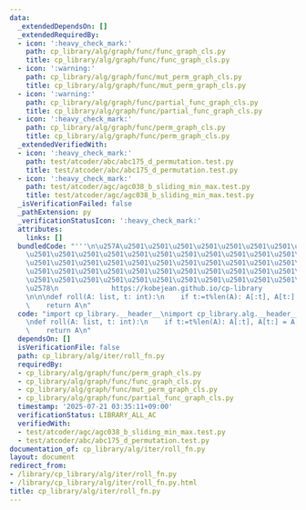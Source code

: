 ```yaml
---
data:
  _extendedDependsOn: []
  _extendedRequiredBy:
  - icon: ':heavy_check_mark:'
    path: cp_library/alg/graph/func/func_graph_cls.py
    title: cp_library/alg/graph/func/func_graph_cls.py
  - icon: ':warning:'
    path: cp_library/alg/graph/func/mut_perm_graph_cls.py
    title: cp_library/alg/graph/func/mut_perm_graph_cls.py
  - icon: ':warning:'
    path: cp_library/alg/graph/func/partial_func_graph_cls.py
    title: cp_library/alg/graph/func/partial_func_graph_cls.py
  - icon: ':heavy_check_mark:'
    path: cp_library/alg/graph/func/perm_graph_cls.py
    title: cp_library/alg/graph/func/perm_graph_cls.py
  _extendedVerifiedWith:
  - icon: ':heavy_check_mark:'
    path: test/atcoder/abc/abc175_d_permutation.test.py
    title: test/atcoder/abc/abc175_d_permutation.test.py
  - icon: ':heavy_check_mark:'
    path: test/atcoder/agc/agc038_b_sliding_min_max.test.py
    title: test/atcoder/agc/agc038_b_sliding_min_max.test.py
  _isVerificationFailed: false
  _pathExtension: py
  _verificationStatusIcon: ':heavy_check_mark:'
  attributes:
    links: []
  bundledCode: "'''\n\u257A\u2501\u2501\u2501\u2501\u2501\u2501\u2501\u2501\u2501\u2501\
    \u2501\u2501\u2501\u2501\u2501\u2501\u2501\u2501\u2501\u2501\u2501\u2501\u2501\
    \u2501\u2501\u2501\u2501\u2501\u2501\u2501\u2501\u2501\u2501\u2501\u2501\u2501\
    \u2501\u2501\u2501\u2501\u2501\u2501\u2501\u2501\u2501\u2501\u2501\u2501\u2501\
    \u2501\u2501\u2501\u2501\u2501\u2501\u2501\u2501\u2501\u2501\u2501\u2501\u2501\
    \u2578\n             https://kobejean.github.io/cp-library               \n'''\n\
    \n\n\ndef roll(A: list, t: int):\n    if t:=t%len(A): A[:t], A[t:] = A[-t:], A[:-t]\n\
    \    return A\n"
  code: "import cp_library.__header__\nimport cp_library.alg.__header__\nimport cp_library.alg.iter.__header__\n\
    \ndef roll(A: list, t: int):\n    if t:=t%len(A): A[:t], A[t:] = A[-t:], A[:-t]\n\
    \    return A\n"
  dependsOn: []
  isVerificationFile: false
  path: cp_library/alg/iter/roll_fn.py
  requiredBy:
  - cp_library/alg/graph/func/perm_graph_cls.py
  - cp_library/alg/graph/func/func_graph_cls.py
  - cp_library/alg/graph/func/mut_perm_graph_cls.py
  - cp_library/alg/graph/func/partial_func_graph_cls.py
  timestamp: '2025-07-21 03:35:11+09:00'
  verificationStatus: LIBRARY_ALL_AC
  verifiedWith:
  - test/atcoder/agc/agc038_b_sliding_min_max.test.py
  - test/atcoder/abc/abc175_d_permutation.test.py
documentation_of: cp_library/alg/iter/roll_fn.py
layout: document
redirect_from:
- /library/cp_library/alg/iter/roll_fn.py
- /library/cp_library/alg/iter/roll_fn.py.html
title: cp_library/alg/iter/roll_fn.py
---
```

